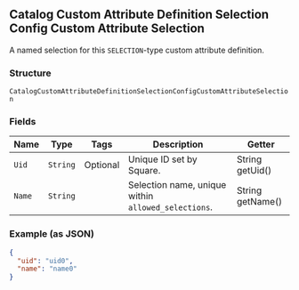 ## Catalog Custom Attribute Definition Selection Config Custom Attribute Selection

A named selection for this `SELECTION`-type custom attribute definition.

### Structure

`CatalogCustomAttributeDefinitionSelectionConfigCustomAttributeSelection`

### Fields

| Name | Type | Tags | Description | Getter |
|  --- | --- | --- | --- | --- |
| `Uid` | `String` | Optional | Unique ID set by Square. | String getUid() |
| `Name` | `String` |  | Selection name, unique within `allowed_selections`. | String getName() |

### Example (as JSON)

```json
{
  "uid": "uid0",
  "name": "name0"
}
```

